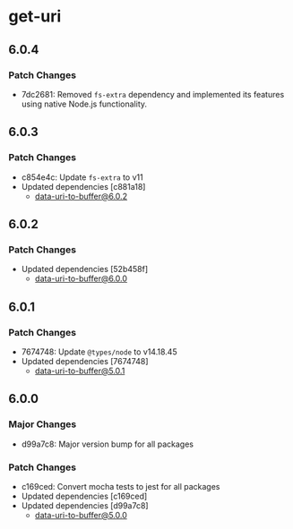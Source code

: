 # get-uri

## 6.0.4

### Patch Changes

- 7dc2681: Removed `fs-extra` dependency and implemented its features using native Node.js functionality.

## 6.0.3

### Patch Changes

- c854e4c: Update `fs-extra` to v11
- Updated dependencies [c881a18]
  - data-uri-to-buffer@6.0.2

## 6.0.2

### Patch Changes

- Updated dependencies [52b458f]
  - data-uri-to-buffer@6.0.0

## 6.0.1

### Patch Changes

- 7674748: Update `@types/node` to v14.18.45
- Updated dependencies [7674748]
  - data-uri-to-buffer@5.0.1

## 6.0.0

### Major Changes

- d99a7c8: Major version bump for all packages

### Patch Changes

- c169ced: Convert mocha tests to jest for all packages
- Updated dependencies [c169ced]
- Updated dependencies [d99a7c8]
  - data-uri-to-buffer@5.0.0
